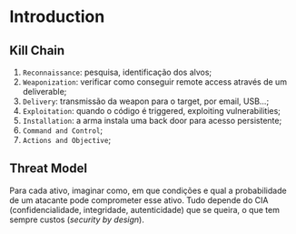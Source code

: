 # Introduction

## Kill Chain

1. `Reconnaissance`: pesquisa, identificação dos alvos;
2. `Weaponization`: verificar como conseguir remote access através de um deliverable;
3. `Delivery`: transmissão da weapon para o target, por email, USB...;
4. `Exploitation`: quando o código é triggered, exploiting vulnerabilities;
5. `Installation`: a arma instala uma back door para acesso persistente;
6. `Command and Control`;
7. `Actions and Objective`;

## Threat Model

Para cada ativo, imaginar como, em que condições e qual a probabilidade de um atacante pode comprometer esse ativo. Tudo depende do CIA (confidencialidade, integridade, autenticidade) que se queira, o que tem sempre custos (*security by design*).